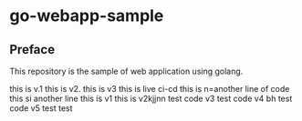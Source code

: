 # go-webapp-sample



## Preface
This repository is the sample of web application using golang.

this is v.1
this is v2.
this is v3
this is live ci-cd
this is n=another line of code
this si another line
this is v1
this is v2kjjnn
test code v3
test code v4
bh
test code v5
test 
test
